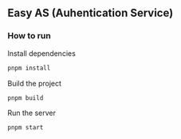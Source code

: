 ## Easy AS (Auhentication Service)

### How to run

Install dependencies

```bash
pnpm install
```

Build the project

```bash
pnpm build
```

Run the server

```bash
pnpm start
```